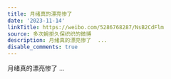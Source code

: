 ```yaml
---
title: 月绪真的漂亮惨了
date: '2023-11-14'
linkTitle: https://weibo.com/5286768287/NsB2CdFlm
source: 多次婉拒久保织织的微博
description: 月绪真的漂亮惨了  ...
disable_comments: true
---
```

月绪真的漂亮惨了  ...